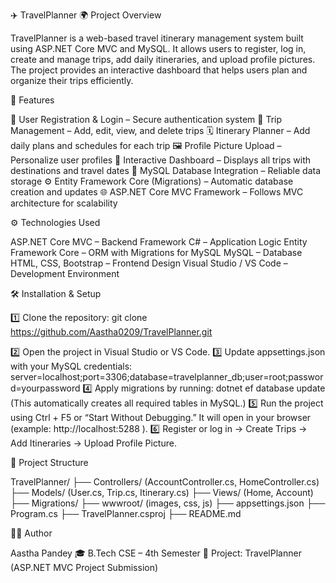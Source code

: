 ✈️ TravelPlanner
🌍 Project Overview

TravelPlanner is a web-based travel itinerary management system built using ASP.NET Core MVC and MySQL.
It allows users to register, log in, create and manage trips, add daily itineraries, and upload profile pictures.
The project provides an interactive dashboard that helps users plan and organize their trips efficiently.

🧠 Features

👤 User Registration & Login – Secure authentication system
🧳 Trip Management – Add, edit, view, and delete trips
🗓️ Itinerary Planner – Add daily plans and schedules for each trip
🖼️ Profile Picture Upload – Personalize user profiles
📅 Interactive Dashboard – Displays all trips with destinations and travel dates
💾 MySQL Database Integration – Reliable data storage
⚙️ Entity Framework Core (Migrations) – Automatic database creation and updates
🌐 ASP.NET Core MVC Framework – Follows MVC architecture for scalability

⚙️ Technologies Used

ASP.NET Core MVC – Backend Framework
C# – Application Logic
Entity Framework Core – ORM with Migrations for MySQL
MySQL – Database
HTML, CSS, Bootstrap – Frontend Design
Visual Studio / VS Code – Development Environment

🛠️ Installation & Setup

1️⃣ Clone the repository: git clone https://github.com/Aastha0209/TravelPlanner.git

2️⃣ Open the project in Visual Studio or VS Code.
3️⃣ Update appsettings.json with your MySQL credentials:
server=localhost;port=3306;database=travelplanner_db;user=root;password=yourpassword
4️⃣ Apply migrations by running: dotnet ef database update
(This automatically creates all required tables in MySQL.)
5️⃣ Run the project using Ctrl + F5 or “Start Without Debugging.”
It will open in your browser (example: http://localhost:5288
).
6️⃣ Register or log in → Create Trips → Add Itineraries → Upload Profile Picture.

🧭 Project Structure

TravelPlanner/
├── Controllers/ (AccountController.cs, HomeController.cs)
├── Models/ (User.cs, Trip.cs, Itinerary.cs)
├── Views/ (Home, Account)
├── Migrations/
├── wwwroot/ (images, css, js)
├── appsettings.json
├── Program.cs
├── TravelPlanner.csproj
├── README.md

👩‍💻 Author

Aastha Pandey
🎓 B.Tech CSE – 4th Semester
📅 Project: TravelPlanner (ASP.NET MVC Project Submission)